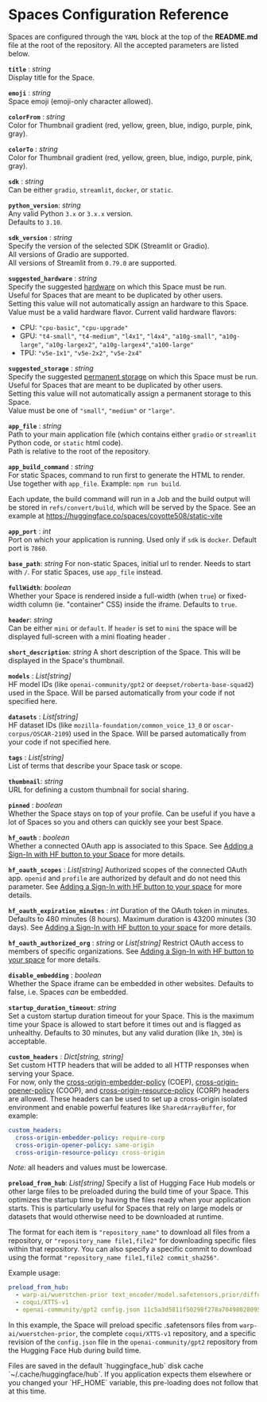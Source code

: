 # Spaces Configuration Reference

Spaces are configured through the `YAML` block at the top of the **README.md** file at the root of the repository. All the accepted parameters are listed below.

<!-- Trailing whitespaces are intended : they render as a newline in the hub documentation -->

**`title`** : _string_  
Display title for the Space.  

**`emoji`** : _string_  
Space emoji (emoji-only character allowed).  

**`colorFrom`** : _string_  
Color for Thumbnail gradient (red, yellow, green, blue, indigo, purple, pink, gray).  

**`colorTo`** : _string_  
Color for Thumbnail gradient (red, yellow, green, blue, indigo, purple, pink, gray).  

**`sdk`** : _string_  
Can be either `gradio`, `streamlit`, `docker`, or `static`.  

**`python_version`**: _string_  
Any valid Python `3.x` or `3.x.x` version.  
Defaults to `3.10`.  

**`sdk_version`** : _string_  
Specify the version of the selected SDK (Streamlit or Gradio).  
All versions of Gradio are supported.  
All versions of Streamlit from `0.79.0` are supported.

**`suggested_hardware`** : _string_  
Specify the suggested [hardware](https://huggingface.co/docs/hub/spaces-gpus) on which this Space must be run.  
Useful for Spaces that are meant to be duplicated by other users.  
Setting this value will not automatically assign an hardware to this Space.  
Value must be a valid hardware flavor. Current valid hardware flavors:
- CPU: `"cpu-basic"`, `"cpu-upgrade"`
- GPU: `"t4-small"`, `"t4-medium"`, `"l4x1"`,
	`"l4x4"`, `"a10g-small"`, `"a10g-large"`, `"a10g-largex2"`,
	`"a10g-largex4"`,`"a100-large"`
- TPU: `"v5e-1x1"`, `"v5e-2x2"`, `"v5e-2x4"`

**`suggested_storage`** : _string_  
Specify the suggested [permanent storage](https://huggingface.co/docs/hub/spaces-storage) on which this Space must be run.  
Useful for Spaces that are meant to be duplicated by other users.  
Setting this value will not automatically assign a permanent storage to this Space.  
Value must be one of `"small"`, `"medium"` or `"large"`.  

**`app_file`** : _string_  
Path to your main application file (which contains either `gradio` or `streamlit` Python code, or `static` html code).  
Path is relative to the root of the repository.  

**`app_build_command`** : _string_  
For static Spaces, command to run first to generate the HTML to render. Use together with `app_file`. Example: `npm run build`. 

Each update, the build command will run in a Job and the build output will be stored in `refs/convert/build`,
which will be served by the Space. See an example at https://huggingface.co/spaces/coyotte508/static-vite

**`app_port`** : _int_  
Port on which your application is running. Used only if `sdk` is `docker`. Default port is `7860`.

**`base_path`**: _string_
For non-static Spaces, initial url to render. Needs to start with `/`. For static Spaces, use `app_file` instead.

**`fullWidth`**: _boolean_  
Whether your Space is rendered inside a full-width (when `true`) or fixed-width column (ie. "container" CSS) inside the iframe.
Defaults to `true`.

**`header`**: _string_  
Can be either `mini` or `default`. If `header` is set to `mini` the space will be displayed full-screen with a mini floating header .   

**`short_description`**: _string_
A short description of the Space. This will be displayed in the Space's thumbnail.

**`models`** : _List[string]_  
HF model IDs (like `openai-community/gpt2` or `deepset/roberta-base-squad2`) used in the Space.
Will be parsed automatically from your code if not specified here.  

**`datasets`** : _List[string]_  
HF dataset IDs (like `mozilla-foundation/common_voice_13_0` or `oscar-corpus/OSCAR-2109`) used in the Space.
Will be parsed automatically from your code if not specified here.  

**`tags`** : _List[string]_  
List of terms that describe your Space task or scope.  

**`thumbnail`**: _string_  
URL for defining a custom thumbnail for social sharing.

**`pinned`** : _boolean_  
Whether the Space stays on top of your profile. Can be useful if you have a lot of Spaces so you and others can quickly see your best Space.  

**`hf_oauth`** : _boolean_  
Whether a connected OAuth app is associated to this Space. See [Adding a Sign-In with HF button to your Space](https://huggingface.co/docs/hub/spaces-oauth) for more details.

**`hf_oauth_scopes`** : _List[string]_
Authorized scopes of the connected OAuth app. `openid` and `profile` are authorized by default and do not need this parameter. See [Adding a Sign-In with HF button to your space](https://huggingface.co/docs/hub/spaces-oauth) for more details.

**`hf_oauth_expiration_minutes`** : _int_
Duration of the OAuth token in minutes. Defaults to 480 minutes (8 hours). Maximum duration is 43200 minutes (30 days). See [Adding a Sign-In with HF button to your space](https://huggingface.co/docs/hub/spaces-oauth) for more details.

**`hf_oauth_authorized_org`** : _string_ or _List[string]_
Restrict OAuth access to members of specific organizations. See [Adding a Sign-In with HF button to your space](https://huggingface.co/docs/hub/spaces-oauth) for more details.

**`disable_embedding`** : _boolean_  
Whether the Space iframe can be embedded in other websites.
Defaults to false, i.e. Spaces *can* be embedded.

**`startup_duration_timeout`**: _string_  
Set a custom startup duration timeout for your Space. This is the maximum time your Space is allowed to start before it times out and is flagged as unhealthy.
Defaults to 30 minutes, but any valid duration (like `1h`, `30m`) is acceptable.

**`custom_headers`** : _Dict[string, string]_  
Set custom HTTP headers that will be added to all HTTP responses when serving your Space.  
For now, only the [cross-origin-embedder-policy](https://developer.mozilla.org/en-US/docs/Web/HTTP/Headers/Cross-Origin-Embedder-Policy) (COEP), [cross-origin-opener-policy](https://developer.mozilla.org/en-US/docs/Web/HTTP/Headers/Cross-Origin-Opener-Policy) (COOP), and [cross-origin-resource-policy](https://developer.mozilla.org/en-US/docs/Web/HTTP/Headers/Cross-Origin-Resource-Policy) (CORP) headers are allowed. These headers can be used to set up a cross-origin isolated environment and enable powerful features like `SharedArrayBuffer`, for example:

```yaml
custom_headers:
  cross-origin-embedder-policy: require-corp
  cross-origin-opener-policy: same-origin
  cross-origin-resource-policy: cross-origin
```

*Note:* all headers and values must be lowercase.

**`preload_from_hub`**: _List[string]_
Specify a list of Hugging Face Hub models or other large files to be preloaded during the build time of your Space. This optimizes the startup time by having the files ready when your application starts. This is particularly useful for Spaces that rely on large models or datasets that would otherwise need to be downloaded at runtime.

The format for each item is `"repository_name"` to download all files from a repository, or `"repository_name file1,file2"` for downloading specific files within that repository. You can also specify a specific commit to download using the format `"repository_name file1,file2 commit_sha256"`. 

Example usage:
```yaml
preload_from_hub:
  - warp-ai/wuerstchen-prior text_encoder/model.safetensors,prior/diffusion_pytorch_model.safetensors
  - coqui/XTTS-v1
  - openai-community/gpt2 config.json 11c5a3d5811f50298f278a704980280950aedb10
```
In this example, the Space will preload specific .safetensors files from `warp-ai/wuerstchen-prior`, the complete `coqui/XTTS-v1` repository, and a specific revision of the `config.json` file in the `openai-community/gpt2` repository from the Hugging Face Hub during build time.

<Tip warning={true}>
  Files are saved in the default `huggingface_hub` disk cache `~/.cache/huggingface/hub`. If you application expects them elsewhere or you changed your `HF_HOME` variable, this pre-loading does not follow that at this time.
</Tip>
